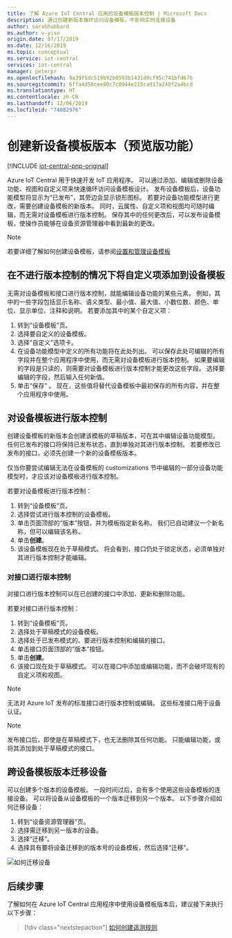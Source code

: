 ```yaml
---
title: 了解 Azure IoT Central 应用的设备模板版本控制 | Microsoft Docs
description: 通过创建新版本循环访问设备模板，不影响实时连接设备
author: sarahhubbard
ms.author: v-yiso
origin.date: 07/17/2019
ms.date: 12/16/2019
ms.topic: conceptual
ms.service: iot-central
services: iot-central
manager: peterpr
ms.openlocfilehash: 9a39f5dc519b92b0593b1431d0cf95c741bfd676
ms.sourcegitcommit: 6ffa4d50cee80c7c0944e215ca917a248f2a4bcd
ms.translationtype: HT
ms.contentlocale: zh-CN
ms.lasthandoff: 12/06/2019
ms.locfileid: "74882976"
---
```

# <a name="create-a-new-device-template-version-preview-features"></a>创建新设备模板版本（预览版功能）

[!INCLUDE [iot-central-pnp-original](../../../includes/iot-central-pnp-original-note.md)]

Azure IoT Central 用于快速开发 IoT 应用程序。 可以通过添加、编辑或删除设备功能、视图和自定义项来快速循环访问设备模板设计。 发布设备模板后，设备功能模型将显示为“已发布”，其旁边会显示锁形图标。  若要对设备功能模型进行更改，需要创建设备模板的新版本。 同时，云属性、自定义项和视图均可随时编辑，而无需对设备模板进行版本控制。 保存其中的任何更改后，可以发布设备模板，使操作员能够在设备资源管理器中看到最新的更改。

> [!NOTE]
> 若要详细了解如何创建设备模板，请参阅[设置和管理设备模板](howto-set-up-template.md)

## <a name="add-customizations-to-the-device-template-without-versioning"></a>在不进行版本控制的情况下将自定义项添加到设备模板

无需对设备模板和接口进行版本控制，就能编辑设备功能的某些元素。 例如，其中的一些字段包括显示名称、语义类型、最小值、最大值、小数位数、颜色、单位、显示单位、注释和说明。 若要添加其中的某个自定义项：

1. 转到“设备模板”页。 
1. 选择要自定义的设备模板。
1. 选择“自定义”选项卡。 
1. 在设备功能模型中定义的所有功能将在此处列出。 可以保存此处可编辑的所有字段并在整个应用程序中使用，而无需对设备模板进行版本控制。 如果要编辑的字段是只读的，则需要对设备模板进行版本控制才能更改这些字段。 选择要编辑的字段，然后输入任何新值。
1. 单击“保存”  。 现在，这些值将替代设备模板中最初保存的所有内容，并在整个应用程序中使用。

## <a name="versioning-a-device-template"></a>对设备模板进行版本控制

创建设备模板的新版本会创建该模板的草稿版本，可在其中编辑设备功能模型。 任何已发布的接口将保持已发布状态，直到单独对其进行版本控制。 若要修改已发布的接口，必须先创建一个新的设备模板版本。

仅当你要尝试编辑无法在设备模板的 customizations 节中编辑的一部分设备功能模型时，才应该对设备模板进行版本控制。 

若要对设备模板进行版本控制：

1. 转到“设备模板”页。 
1. 选择尝试进行版本控制的设备模板。
1. 单击页面顶部的“版本”按钮，并为模板指定新名称。  我们已自动建议一个新名称，但可以编辑该名称。
1. 单击**创建**。
1. 该设备模板现在处于草稿模式。 将会看到，接口仍处于锁定状态，必须单独对其进行版本控制才能编辑。 

### <a name="versioning-an-interface"></a>对接口进行版本控制

对接口进行版本控制可以在已创建的接口中添加、更新和删除功能。 

若要对接口进行版本控制：

1. 转到“设备模板”页。 
1. 选择处于草稿模式的设备模板。
1. 选择处于已发布模式的、要进行版本控制和编辑的接口。
1. 单击接口页面顶部的“版本”按钮。  
1. 单击**创建**。
1. 该接口现在处于草稿模式。 可以在接口中添加或编辑功能，而不会破坏现有的自定义项和视图。 

> [!NOTE]
> 无法对 Azure IoT 发布的标准接口进行版本控制或编辑。 这些标准接口用于设备认证。

> [!NOTE]
> 发布接口后，即使是在草稿模式下，也无法删除其任何功能。 只能编辑功能，或将其添加到处于草稿模式的接口。


## <a name="migrate-a-device-across-device-template-versions"></a>跨设备模板版本迁移设备

可以创建多个版本的设备模板。 一段时间过后，会有多个使用这些设备模板的连接设备。 可以将设备从设备模板的一个版本迁移到另一个版本。 以下步骤介绍如何迁移设备：

1. 转到“设备资源管理器”页。 
1. 选择需迁移到另一版本的设备。
1. 选择“迁移”。 
1. 选择具有要将设备迁移到的版本号的设备模板，然后选择“迁移”。 

![如何迁移设备](media/howto-version-device-template/pick-version.png)

## <a name="next-steps"></a>后续步骤

了解如何在 Azure IoT Central 应用程序中使用设备模板版本后，建议接下来执行以下步骤：

> [!div class="nextstepaction"]
> [如何创建遥测规则](tutorial-create-telemetry-rules.md)
